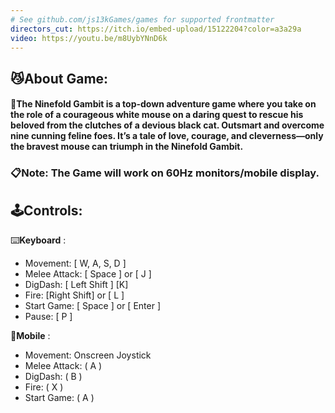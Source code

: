 ```yaml
---
# See github.com/js13kGames/games for supported frontmatter
directors_cut: https://itch.io/embed-upload/15122204?color=a3a29a
video: https://youtu.be/m8UybYNnD6k
---
```

## 😼About Game:
#### 📜The Ninefold Gambit is a top-down adventure game where you take on the role of a courageous white mouse on a daring quest to rescue his beloved from the clutches of a devious black cat. Outsmart and overcome nine cunning feline foes. It’s a tale of love, courage, and cleverness—only the bravest mouse can triumph in the Ninefold Gambit.



### 📋Note: The Game will work on 60Hz monitors/mobile display.

## 🕹️Controls:


⌨️**Keyboard** :
 - Movement: [ W, A, S, D ]
 - Melee Attack: [ Space ] or [ J ]
 - DigDash: [ Left Shift ] [K]
 - Fire: [Right Shift] or [ L ]
 - Start Game: [ Space ] or [ Enter ]
 - Pause: [ P ]


📱**Mobile** : 
 - Movement: Onscreen Joystick
 - Melee Attack: ( A )
 - DigDash: ( B )
 - Fire: ( X )
 - Start Game:  ( A )


